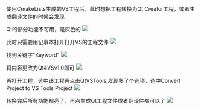 
使用CmakeLists生成的VS工程后，此时想把工程转换为Qt Creator工程，或者生成翻译文件的时候会发现

Qt的部分功能不可用，是灰色的
![](/images/2019-08-17-14-16-47.png)


此时只需要用记事本打开打开VS的工程文件
![](/images/2019-08-17-14-36-02.png)

找到关键字"Keyword"
![](/images/2019-08-17-14-36-44.png)

将内容更改为Qt4VSv1.0即可
![](/images/2019-08-17-14-38-05.png)

再打开工程，选中该工程再点击QtVSTools,发现多了个选项，选中Convert Project to VS Tools Project
![](/images/2019-08-17-14-39-40.png)

转换完后所有功能都亮了，再点生成Qt工程文件或者翻译件都可以了
![](/images/2019-08-17-14-42-54.png)
